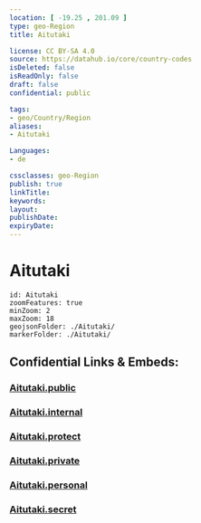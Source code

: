 ```yaml
---
location: [ -19.25 , 201.09 ] 
type: geo-Region
title: Aitutaki

license: CC BY-SA 4.0
source: https://datahub.io/core/country-codes
isDeleted: false
isReadOnly: false
draft: false
confidential: public

tags:
- geo/Country/Region
aliases:
- Aitutaki

Languages:
- de

cssclasses: geo-Region
publish: true
linkTitle: 
keywords: 
layout: 
publishDate: 
expiryDate: 
---
```


# Aitutaki

```leaflet
id: Aitutaki
zoomFeatures: true 
minZoom: 2 
maxZoom: 18
geojsonFolder: ./Aitutaki/
markerFolder: ./Aitutaki/
```


## Confidential Links & Embeds: 

### [Aitutaki.public](/_public/\Earth\Continent\Oceania\Polynesia\Cook~Islands\Cook~Island-councilsAitutaki.public.md) 

### [Aitutaki.internal](/_internal/\Earth\Continent\Oceania\Polynesia\Cook~Islands\Cook~Island-councilsAitutaki.internal.md) 

### [Aitutaki.protect](/_protect/\Earth\Continent\Oceania\Polynesia\Cook~Islands\Cook~Island-councilsAitutaki.protect.md) 

### [Aitutaki.private](/_private/\Earth\Continent\Oceania\Polynesia\Cook~Islands\Cook~Island-councilsAitutaki.private.md) 

### [Aitutaki.personal](/_personal/\Earth\Continent\Oceania\Polynesia\Cook~Islands\Cook~Island-councilsAitutaki.personal.md) 

### [Aitutaki.secret](/_secret/\Earth\Continent\Oceania\Polynesia\Cook~Islands\Cook~Island-councilsAitutaki.secret.md)

